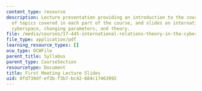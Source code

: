 ```yaml
---
content_type: resource
description: Lecture presentation providing an introduction to the course, an overview
  of topics covered in each part of the course, and slides on international relations,
  cyberspace, changing parameters, and theory.
file: /media/courses/17-445-international-relations-theory-in-the-cyber-age-fall-2015/0fd739dfef3bf3b7bc42684c17463992_MIT17_445F15_Slides.pdf
file_type: application/pdf
learning_resource_types: []
ocw_type: OCWFile
parent_title: Syllabus
parent_type: CourseSection
resourcetype: Document
title: First Meeting Lecture Slides
uid: 0fd739df-ef3b-f3b7-bc42-684c17463992
---
```

